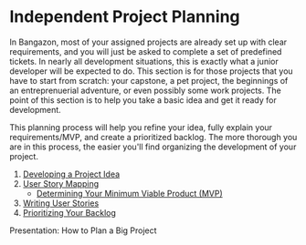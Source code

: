 # Independent Project Planning

In Bangazon, most of your assigned projects are already set up with clear requirements, and you will just be asked to complete a set of predefined tickets. In nearly all development situations, this is exactly what a junior developer will be expected to do. This section is for those projects that you have to start from scratch: your capstone, a pet project, the beginnings of an entreprenuerial adventure, or even possibly some work projects. The point of this section is to help you take a basic idea and get it ready for development.

This planning process will help you refine your idea, fully explain your requirements/MVP, and create a prioritized backlog. The more thorough you are in this process, the easier you'll find organizing the development of your project. 

1. [Developing a Project Idea](./developing-idea.md)
2. [User Story Mapping](./user-story-mapping.md)
    * [Determining Your Minimum Viable Product (MVP)](./mvp.md)
3. [Writing User Stories](./user-story.md)
4. [Prioritizing Your Backlog](./backlog-prioritization.md)

Presentation: How to Plan a Big Project
